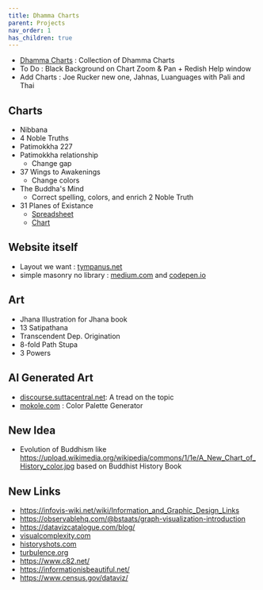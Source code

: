 ```yaml
---
title: Dhamma Charts
parent: Projects
nav_order: 1
has_children: true
---
```


  - [Dhamma Charts](http://www.dhammacharts.org) : Collection of Dhamma Charts
  - To Do : Black Background on Chart Zoom & Pan + Redish Help window
  - Add Charts : Joe Rucker new one, Jahnas, Luanguages with Pali and Thai

## Charts
  - Nibbana
  - 4 Noble Truths
  - Patimokkha 227
  - Patimokkha relationship
    - Change gap 
  - 37 Wings to Awakenings
    - Change colors
  - The Buddha's Mind
    - Correct spelling, colors, and enrich 2 Noble Truth
  - 31 Planes of Existance
    - [Spreadsheet](https://docs.google.com/spreadsheets/d/1Ol_zqnCYlKcm5olJX1-MFQKBx9NtAj-9Yg2i1uLMU9g/edit#gid=0)
    - [Chart](https://observablehq.com/d/7d76764d2f83a602)

## Website itself
  - Layout we want : [tympanus.net](https://tympanus.net/Development/GridLoadingEffects/index2.html)
  - simple masonry no library : [medium.com](https://medium.com/@andybarefoot/a-masonry-style-layout-using-css-grid-8c663d355ebb) and [codepen.io](https://codepen.io/andybarefoot/pen/QMeZda)
 
## Art
  - Jhana Illustration for Jhana book
  - 13 Satipathana
  - Transcendent Dep. Origination
  - 8-fold Path Stupa
  - 3 Powers

## AI Generated Art
  - [discourse.suttacentral.net](https://discourse.suttacentral.net/t/dhamma-art-by-ai-wow/26541/28): A tread on the topic
  - [mokole.com](https://mokole.com/palette.html) : Color Palette Generator

## New Idea

- Evolution of Buddhism like https://upload.wikimedia.org/wikipedia/commons/1/1e/A_New_Chart_of_History_color.jpg based on Buddhist History Book

## New Links

- <https://infovis-wiki.net/wiki/Information_and_Graphic_Design_Links>
- <https://observablehq.com/@bstaats/graph-visualization-introduction>
- <https://datavizcatalogue.com/blog/>
- [visualcomplexity.com](http://www.visualcomplexity.com/vc/links.cfm)
- [historyshots.com](https://historyshots.com/) 
- [turbulence.org](https://www.turbulence.org/Works/song/gallery/gallery.html)
- <https://www.c82.net/>
- <https://informationisbeautiful.net/>
- <https://www.census.gov/dataviz/>
